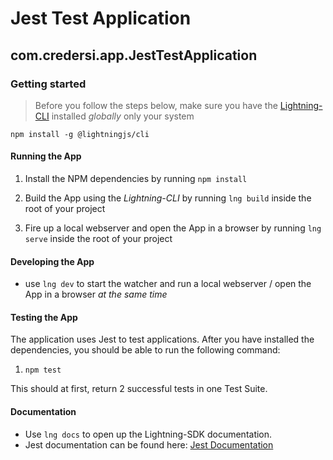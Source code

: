 # Jest Test Application

## com.credersi.app.JestTestApplication

### Getting started

> Before you follow the steps below, make sure you have the
[Lightning-CLI](https://rdkcentral.github.io/Lightning-CLI/#/) installed _globally_ only your system

```
npm install -g @lightningjs/cli
```

#### Running the App

1. Install the NPM dependencies by running `npm install`

2. Build the App using the _Lightning-CLI_ by running `lng build` inside the root of your project

3. Fire up a local webserver and open the App in a browser by running `lng serve` inside the root of your project

#### Developing the App

- use `lng dev` to start the watcher and run a local webserver / open the App in a browser _at the same time_

#### Testing the App

The application uses Jest to test applications. After you have installed the dependencies, you should be able to run the following command:

1. `npm test`

This should at first, return 2 successful tests in one Test Suite.

#### Documentation

* Use `lng docs` to open up the Lightning-SDK documentation.
* Jest documentation can be found here: [Jest Documentation](https://jestjs.io/docs/getting-started)
